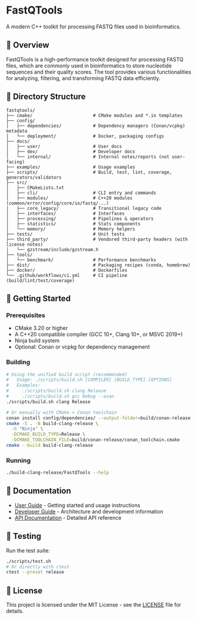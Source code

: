 # FastQTools

A modern C++ toolkit for processing FASTQ files used in bioinformatics.

## 🧬 Overview

FastQTools is a high-performance toolkit designed for processing FASTQ files, which are commonly used in bioinformatics to store nucleotide sequences and their quality scores. The tool provides various functionalities for analyzing, filtering, and transforming FASTQ data efficiently.

## 📁 Directory Structure

```
fastqtools/
├── cmake/                       # CMake modules and *.in templates
├── config/
│   ├── dependencies/            # Dependency managers (Conan/vcpkg) metadata
│   └── deployment/              # Docker, packaging configs
├── docs/
│   ├── user/                    # User docs
│   ├── dev/                     # Developer docs
│   └── internal/                # Internal notes/reports (not user-facing)
├── examples/                    # Usage examples
├── scripts/                     # Build, test, lint, coverage, generators/validators
├── src/
│   ├── CMakeLists.txt
│   ├── cli/                     # CLI entry and commands
│   ├── modules/                 # C++20 modules (common/error/config/core/io/fastq/...)
│   ├── core_legacy/             # Transitional legacy code
│   ├── interfaces/              # Interfaces
│   ├── processing/              # Pipelines & operators
│   ├── statistics/              # Stats components
│   └── memory/                  # Memory helpers
├── tests/                       # Unit tests
├── third_party/                 # Vendored third-party headers (with license notes)
│   └── gzstream/include/gzstream.h
├── tools/
│   └── benchmark/               # Performance benchmarks
├── dist/                        # Packaging recipes (conda, homebrew)
├── docker/                      # Dockerfiles
└── .github/workflows/ci.yml     # CI pipeline (build/lint/test/coverage)
```

## 🚀 Getting Started

### Prerequisites

- CMake 3.20 or higher
- A C++20 compatible compiler (GCC 10+, Clang 10+, or MSVC 2019+)
- Ninja build system
- Optional: Conan or vcpkg for dependency management

### Building

```bash
# Using the unified build script (recommended)
#   Usage: ./scripts/build.sh [COMPILER] [BUILD_TYPE] [OPTIONS]
#   Examples:
#     ./scripts/build.sh clang Release
#     ./scripts/build.sh gcc Debug --asan
./scripts/build.sh clang Release

# Or manually with CMake + Conan toolchain
conan install config/dependencies/ --output-folder=build/conan-release --build=missing -s build_type=Release
cmake -S . -B build-clang-release \
  -G "Ninja" \
  -DCMAKE_BUILD_TYPE=Release \
  -DCMAKE_TOOLCHAIN_FILE=build/conan-release/conan_toolchain.cmake
cmake --build build-clang-release
```

### Running

```bash
./build-clang-release/FastQTools --help
```

## 📖 Documentation

- [User Guide](docs/user/overview.md) - Getting started and usage instructions
- [Developer Guide](docs/dev/architecture.md) - Architecture and development information
- [API Documentation](docs/api/) - Detailed API reference

## 🧪 Testing

Run the test suite:

```bash
./scripts/test.sh
# Or directly with ctest
ctest --preset release
```

## 📄 License

This project is licensed under the MIT License - see the [LICENSE](LICENSE) file for details.